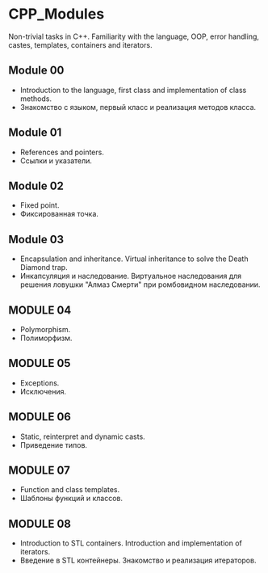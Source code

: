 # CPP_Modules
Non-trivial tasks in C++. Familiarity with the language, OOP, error handling, castes, templates, containers and iterators.

## Module 00
* Introduction to the language, first class and implementation of class methods. 
* Знакомство с языком, первый класс и реализация методов класса.

## Module 01
* References and pointers. 
* Ссылки и указатели.

## Module 02
* Fixed point. 
* Фиксированная точка.

## Module 03
* Encapsulation and inheritance. Virtual inheritance to solve the Death Diamond trap. 
* Инкапсуляция и наследование. Виртуальное наследования для решения ловушки "Алмаз Смерти" при ромбовидном наследовании.

## MODULE 04
* Polymorphism.
* Полиморфизм.

## MODULE 05
* Exceptions.
* Исключения.

## MODULE 06
* Static, reinterpret and dynamic casts.
* Приведение типов.

## MODULE 07
* Function and class templates.
* Шаблоны функций и классов.

## MODULE 08
* Introduction to STL containers. Introduction and implementation of iterators.
* Введение в STL контейнеры. Знакомство и реализация итераторов.

